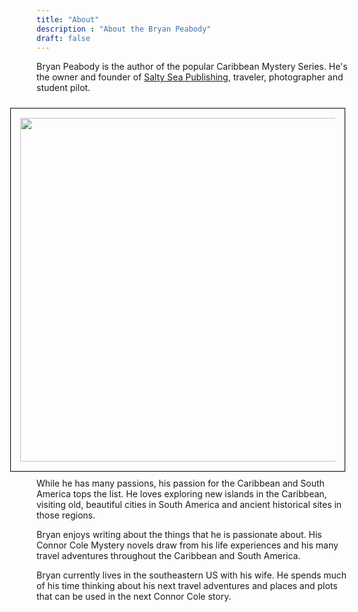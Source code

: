 ```yaml
---
title: "About"
description : "About the Bryan Peabody"
draft: false
---
```


Bryan Peabody is the author of the popular Caribbean Mystery Series. He's the owner and founder of <a href="https://www.saltyseapublishing.com" target="_blank">Salty Sea Publishing</a>, traveler, photographer and student pilot. 

<img src="/images/me-carribean-web.jpg" width="550px" align="right" style="margin: 10px; border: 1px solid black; padding: 15px">While he has many passions, his passion for the Caribbean and South America tops the list. He loves exploring new islands in the Caribbean, visiting old, beautiful cities in South America and ancient historical sites in those regions. 

Bryan enjoys writing about the things that he is passionate about. His Connor Cole Mystery novels draw from his life experiences and his many travel adventures throughout the Caribbean and South America. 

Bryan currently lives in the southeastern US with his wife. He spends much of his time thinking about his next travel adventures and places and plots that can be used in the next Connor Cole story.
